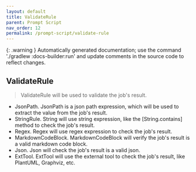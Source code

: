 ```yaml
---
layout: default
title: ValidateRule
parent: Prompt Script
nav_order: 12
permalink: /prompt-script/validate-rule
---
```


{: .warning }
Automatically generated documentation; use the command './gradlew :docs-builder:run' and update comments in the source code to reflect changes.

## ValidateRule 

> ValidateRule will be used to validate the job's result.

- JsonPath. JsonPath is a json path expression, which will be used to extract the value from the job's result.
- StringRule. String will use string expression, like the [String.contains] method to check the job's result.
- Regex. Regex will use regex expression to check the job's result.
- MarkdownCodeBlock. MarkdownCodeBlock will verify the job's result is a valid markdown code block.
- Json. Json will check the job's result is a valid json.
- ExtTool. ExtTool will use the external tool to check the job's result, like PlantUML, Graphviz, etc.
